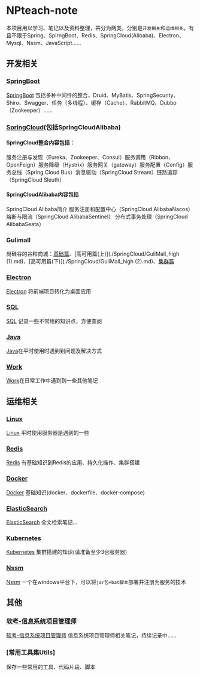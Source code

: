 # NPteach-note
本项目用以学习、笔记以及资料整理，共分为两类，分别是`开发相关`和`运维相关`。有且不限于Spring、SpirngBoot、Redis、SpringCloud(Alibaba)、Electron、Mysql、Nssm、JavaScript......

## 开发相关
### [SpringBoot](./SpringBoot)
[SpringBoot](./SpringBoot) 包括多种中间件的整合，Druid、MyBatis、SpringSecurity、Shiro、Swagger、任务（多线程）、缓存（Cache）、RabbitMQ、Dubbo（Zookeeper）......

### [SpringCloud](./SpringCloud)(包括SpringCloudAlibaba)
<!-- ![SpringCloud](./assets/ReadMe.md/1609683765035_image.png) -->

#### SpringCloud整合内容包括：
服务注册与发现（Eureka、Zookeeper、Consul）服务调用（Ribbon、OpenFeign）服务降级（Hystrix）服务网关（gateway）服务配置（Config）服务总线（Spring Cloud Bus）消息驱动（SpringCloud Stream）链路追踪（SpringCloud Sleuth）

#### SpringCloudAlibaba内容包括
SpringCloud Alibaba简介
服务注册和配置中心（SpringCloud AlibabaNacos）
熔断与限流（SpringCloud AlibabaSentinel）
分布式事务处理（SpringCloud AlibabaSeata）

### Gulimall
尚硅谷的谷粒商城：[基础篇](./SpringCloud/GuliMall_base.md)、[高可用篇(上)](./SpringCloud/GuliMall_high (1).md)、[高可用篇(下)](./SpringCloud/GuliMall_high (2).md)、[集群篇](./SpringCloud/GuliMall_cluster.md)

### [Electron](./Electron.md)
[Electron](./Electron.md) 将前端项目转化为桌面应用

### [SQL](./SQL.md)
[SQL](./SQL.md) 记录一些不常用的知识点，方便查阅

### [Java](./Java.md)
[Java](./Java.md)在平时使用时遇到到问题及解决方式

### [Work](./Work.md)
[Work](./Work.md)在日常工作中遇到到一些其他笔记

## 运维相关
### [Linux](./Linux.md)
[Linux](./Linux.md) 平时使用服务器是遇到的一些

### [Redis](./Redis.md)
[Redis](./Redis.md) 有基础知识到Redis的应用、持久化操作、集群搭建

### [Docker](./Docker.md)
[Docker](./Docker.md) 基础知识(docker、dockerfile、docker-compose)

### [ElasticSearch](./ElasticSearch.md)
[ElasticSearch](./ElasticSearch.md) 全文检索笔记...

### [Kubernetes](./Kubernetes.md)
[Kubernetes](./Kubernetes.md) 集群搭建的知识(请准备至少3台服务器)

### [Nssm](./Nssm.md)
[Nssm](./Nssm.md) 一个在windows平台下，可以将`jar包+bat脚本`部署并注册为服务的技术

## 其他
### [软考-信息系统项目管理师](./PM.md)
[软考-信息系统项目管理师](./PM.md) 信息系统项目管理师相关笔记，持续记录中......

### [常用工具集Utils]
保存一些常用的工具、代码片段、脚本
